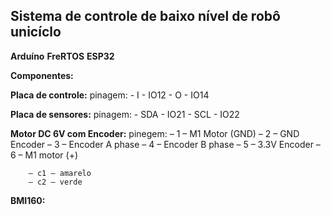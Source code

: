 ## Sistema de controle de baixo nível de robô unicíclo

**Arduíno**
**FreRTOS**
**ESP32**

**Componentes:**

  **Placa de controle:**
  pinagem:
		- I - IO12
		- O - IO14

  **Placa de sensores:**
	pinagem:
		- SDA - IO21
		- SCL - IO22

  **Motor DC 6V com Encoder:**
	pinegem: 
		– 1 – M1 Motor (GND)
		– 2 – GND Encoder
		– 3 – Encoder A phase
		– 4 – Encoder B phase
		– 5 – 3.3V Encoder
		– 6 – M1 motor (+)

		– c1 – amarelo
		– c2 – verde
	
  **BMI160:**